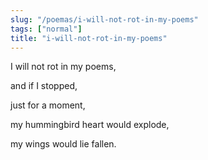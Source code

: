 ```yaml
---
slug: "/poemas/i-will-not-rot-in-my-poems"
tags: ["normal"]
title: "i-will-not-rot-in-my-poems"
---
```

I will not rot in my poems,

and if I stopped,

just for a moment,

my hummingbird heart would explode,

my wings would lie fallen.
